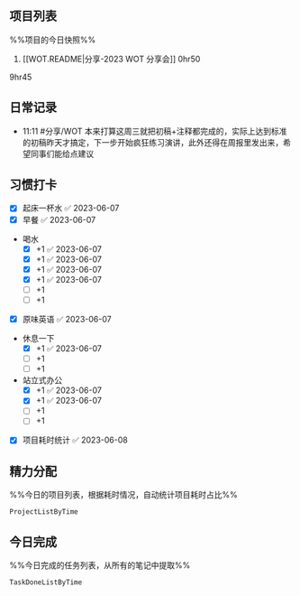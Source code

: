 ## 项目列表
%%项目的今日快照%%
1. [[WOT.README|分享-2023 WOT 分享会]] 0hr50

9hr45

## 日常记录
- 11:11 #分享/WOT 本来打算这周三就把初稿+注释都完成的，实际上达到标准的初稿昨天才搞定，下一步开始疯狂练习演讲，此外还得在周报里发出来，希望同事们能给点建议

## 习惯打卡
- [x] 起床一杯水 ✅ 2023-06-07
- [x] 早餐 ✅ 2023-06-07
- 喝水
	- [x] +1 ✅ 2023-06-07
	- [x] +1 ✅ 2023-06-07
	- [x] +1 ✅ 2023-06-07
	- [x] +1 ✅ 2023-06-07
	- [ ] +1
	- [ ] +1
- [x] 原味英语 ✅ 2023-06-07
- 休息一下
	- [x] +1 ✅ 2023-06-07
	- [ ] +1
	- [ ] +1
- 站立式办公
	- [x] +1 ✅ 2023-06-07
	- [x] +1 ✅ 2023-06-07
	- [ ] +1
	- [ ] +1
- [x] 项目耗时统计 ✅ 2023-06-08
		
## 精力分配
%%今日的项目列表，根据耗时情况，自动统计项目耗时占比%%
```PeriodicPARA
ProjectListByTime
```

## 今日完成
%%今日完成的任务列表，从所有的笔记中提取%%
```PeriodicPARA
TaskDoneListByTime
```
